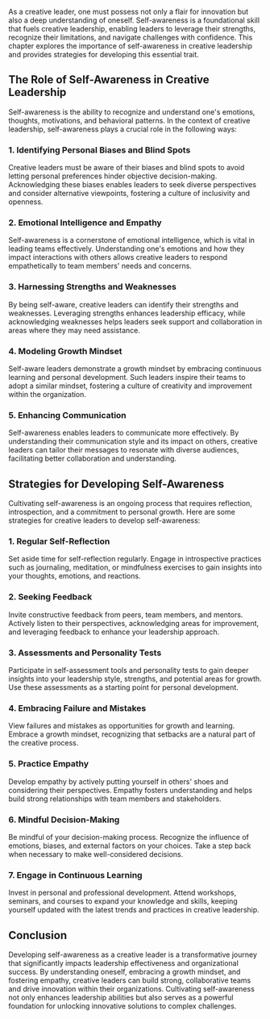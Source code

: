 
As a creative leader, one must possess not only a flair for innovation but also a deep understanding of oneself. Self-awareness is a foundational skill that fuels creative leadership, enabling leaders to leverage their strengths, recognize their limitations, and navigate challenges with confidence. This chapter explores the importance of self-awareness in creative leadership and provides strategies for developing this essential trait.

## The Role of Self-Awareness in Creative Leadership

Self-awareness is the ability to recognize and understand one's emotions, thoughts, motivations, and behavioral patterns. In the context of creative leadership, self-awareness plays a crucial role in the following ways:

### 1\. **Identifying Personal Biases and Blind Spots**

Creative leaders must be aware of their biases and blind spots to avoid letting personal preferences hinder objective decision-making. Acknowledging these biases enables leaders to seek diverse perspectives and consider alternative viewpoints, fostering a culture of inclusivity and openness.

### 2\. **Emotional Intelligence and Empathy**

Self-awareness is a cornerstone of emotional intelligence, which is vital in leading teams effectively. Understanding one's emotions and how they impact interactions with others allows creative leaders to respond empathetically to team members' needs and concerns.

### 3\. **Harnessing Strengths and Weaknesses**

By being self-aware, creative leaders can identify their strengths and weaknesses. Leveraging strengths enhances leadership efficacy, while acknowledging weaknesses helps leaders seek support and collaboration in areas where they may need assistance.

### 4\. **Modeling Growth Mindset**

Self-aware leaders demonstrate a growth mindset by embracing continuous learning and personal development. Such leaders inspire their teams to adopt a similar mindset, fostering a culture of creativity and improvement within the organization.

### 5\. **Enhancing Communication**

Self-awareness enables leaders to communicate more effectively. By understanding their communication style and its impact on others, creative leaders can tailor their messages to resonate with diverse audiences, facilitating better collaboration and understanding.

## Strategies for Developing Self-Awareness

Cultivating self-awareness is an ongoing process that requires reflection, introspection, and a commitment to personal growth. Here are some strategies for creative leaders to develop self-awareness:

### 1\. **Regular Self-Reflection**

Set aside time for self-reflection regularly. Engage in introspective practices such as journaling, meditation, or mindfulness exercises to gain insights into your thoughts, emotions, and reactions.

### 2\. **Seeking Feedback**

Invite constructive feedback from peers, team members, and mentors. Actively listen to their perspectives, acknowledging areas for improvement, and leveraging feedback to enhance your leadership approach.

### 3\. **Assessments and Personality Tests**

Participate in self-assessment tools and personality tests to gain deeper insights into your leadership style, strengths, and potential areas for growth. Use these assessments as a starting point for personal development.

### 4\. **Embracing Failure and Mistakes**

View failures and mistakes as opportunities for growth and learning. Embrace a growth mindset, recognizing that setbacks are a natural part of the creative process.

### 5\. **Practice Empathy**

Develop empathy by actively putting yourself in others' shoes and considering their perspectives. Empathy fosters understanding and helps build strong relationships with team members and stakeholders.

### 6\. **Mindful Decision-Making**

Be mindful of your decision-making process. Recognize the influence of emotions, biases, and external factors on your choices. Take a step back when necessary to make well-considered decisions.

### 7\. **Engage in Continuous Learning**

Invest in personal and professional development. Attend workshops, seminars, and courses to expand your knowledge and skills, keeping yourself updated with the latest trends and practices in creative leadership.

## Conclusion

Developing self-awareness as a creative leader is a transformative journey that significantly impacts leadership effectiveness and organizational success. By understanding oneself, embracing a growth mindset, and fostering empathy, creative leaders can build strong, collaborative teams and drive innovation within their organizations. Cultivating self-awareness not only enhances leadership abilities but also serves as a powerful foundation for unlocking innovative solutions to complex challenges.
